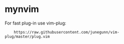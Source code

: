# mynvim

For fast plug-in use vim-plug:

```curl -fLo ~/.vim/autoload/plug.vim --create-dirs \
    https://raw.githubusercontent.com/junegunn/vim-plug/master/plug.vim
